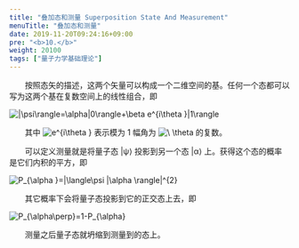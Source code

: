 ```yaml
---
title: "叠加态和测量 Superposition State And Measurement"
menuTitle: "叠加态和测量"
date: 2019-11-20T09:24:16+09:00
pre: "<b>10.</b>"
weight: 20100
tags: ["量子力学基础理论"]
---
```


&emsp;&emsp;按照态矢的描述，这两个矢量可以构成一个二维空间的基。任何一个态都可以写为这两个基在复数空间上的线性组合，即

<img src="https://latex.codecogs.com/gif.latex?\inline&space;\dpi{150}&space;|\psi\rangle=\alpha|0\rangle&plus;\beta&space;e^{i\theta&space;}|1\rangle" title="|\psi\rangle=\alpha|0\rangle+\beta e^{i\theta }|1\rangle" />

&emsp;&emsp;其中
<img src="https://latex.codecogs.com/gif.latex?\inline&space;\dpi{120}&space;e^{i\theta&space;}" title="e^{i\theta }" style="margin: auto; display: inline;"/>
表示模为 1 幅角为 <img src="https://latex.codecogs.com/gif.latex?\inline&space;\dpi{120}&space;\&space;\theta" title="\ \theta" style="margin: auto; display: inline;"/> 的复数。

&emsp;&emsp;可以定义测量就是将量子态 |ψ⟩ 投影到另一个态 |α⟩ 上。获得这个态的概率是它们内积的平方，即

<img src="https://latex.codecogs.com/gif.latex?\inline&space;\dpi{150}&space;P_{\alpha&space;}=|\langle\psi&space;|\alpha&space;\rangle|^{2}" title="P_{\alpha }=|\langle\psi |\alpha \rangle|^{2}" />

&emsp;&emsp;其它概率下会将量子态投影到它的正交态上去，即

<img src="https://latex.codecogs.com/gif.latex?\inline&space;\dpi{150}&space;P_{\alpha\perp}=1-P_{\alpha}" title="P_{\alpha\perp}=1-P_{\alpha}" />

&emsp;&emsp;测量之后量子态就坍缩到测量到的态上。